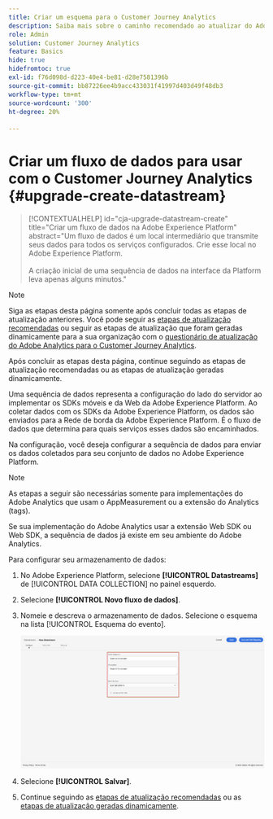 ```yaml
---
title: Criar um esquema para o Customer Journey Analytics
description: Saiba mais sobre o caminho recomendado ao atualizar do Adobe Analytics para o Customer Journey Analytics
role: Admin
solution: Customer Journey Analytics
feature: Basics
hide: true
hidefromtoc: true
exl-id: f76d098d-d223-40e4-be81-d28e7581396b
source-git-commit: bb87226ee4b9acc433031f41997d403d49f48db3
workflow-type: tm+mt
source-wordcount: '300'
ht-degree: 20%

---
```


# Criar um fluxo de dados para usar com o Customer Journey Analytics {#upgrade-create-datastream}

<!-- markdownlint-disable MD034 -->

>[!CONTEXTUALHELP]
>id="cja-upgrade-datastream-create"
>title="Criar um fluxo de dados na Adobe Experience Platform"
>abstract="Um fluxo de dados é um local intermediário que transmite seus dados para todos os serviços configurados. Crie esse local no Adobe Experience Platform.<br><br>A criação inicial de uma sequência de dados na interface da Platform leva apenas alguns minutos."

<!-- markdownlint-enable MD034 -->

>[!NOTE]
> 
>Siga as etapas desta página somente após concluir todas as etapas de atualização anteriores. Você pode seguir as [etapas de atualização recomendadas](/help/getting-started/cja-upgrade/cja-upgrade-recommendations.md#recommended-upgrade-steps-for-most-organizations) ou seguir as etapas de atualização que foram geradas dinamicamente para a sua organização com o [questionário de atualização do Adobe Analytics para o Customer Journey Analytics](https://gigazelle.github.io/cja-ttv/).
>
>Após concluir as etapas desta página, continue seguindo as etapas de atualização recomendadas ou as etapas de atualização geradas dinamicamente.

<!-- Should we single source this instead of duplicate it? The following steps were copied from: /help/data-ingestion/aepwebsdk.md-->

Uma sequência de dados representa a configuração do lado do servidor ao implementar os SDKs móveis e da Web da Adobe Experience Platform. Ao coletar dados com os SDKs da Adobe Experience Platform, os dados são enviados para a Rede de borda da Adobe Experience Platform. É o fluxo de dados que determina para quais serviços esses dados são encaminhados.

Na configuração, você deseja configurar a sequência de dados para enviar os dados coletados para seu conjunto de dados no Adobe Experience Platform.

>[!NOTE]
>
>As etapas a seguir são necessárias somente para implementações do Adobe Analytics que usam o AppMeasurement ou a extensão do Analytics (tags).
>
>Se sua implementação do Adobe Analytics usar a extensão Web SDK ou Web SDK, a sequência de dados já existe em seu ambiente do Adobe Analytics.

Para configurar seu armazenamento de dados:

1. No Adobe Experience Platform, selecione **[!UICONTROL Datastreams]** de [!UICONTROL DATA COLLECTION] no painel esquerdo.

1. Selecione **[!UICONTROL Novo fluxo de dados]**.

1. Nomeie e descreva o armazenamento de dados. Selecione o esquema na lista [!UICONTROL Esquema do evento].

   ![Novo fluxo de dados](assets/new-datastream.png)

1. Selecione **[!UICONTROL Salvar]**.

1. Continue seguindo as [etapas de atualização recomendadas](/help/getting-started/cja-upgrade/cja-upgrade-recommendations.md#recommended-upgrade-steps-for-most-organizations) ou as [etapas de atualização geradas dinamicamente](https://gigazelle.github.io/cja-ttv/).
